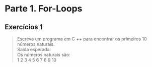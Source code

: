# Parte 1. For-Loops

## Exercícios 1

> Escreva um programa em C ++ para encontrar os primeiros 10 números naturais. <br/>
> Saída esperada:<br/>
> Os números naturais são:<br/>
> 1 2 3 4 5 6 7 8 9 10<br/>
